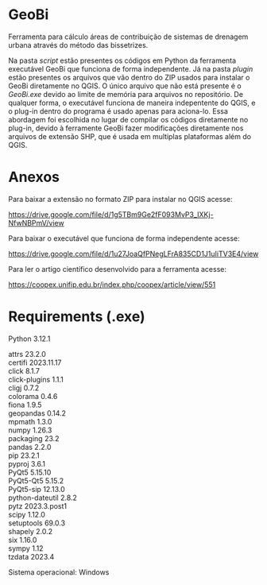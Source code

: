 # GeoBi

Ferramenta para cálculo áreas de contribuição de sistemas de drenagem urbana através do método das bissetrizes.

Na pasta *script* estão presentes os códigos em Python da ferramenta executável GeoBi que funciona de forma independente. Já na pasta *plugin* estão presentes os arquivos que vão dentro do ZIP usados para instalar o GeoBi diretamente no QGIS. O único arquivo que não está presente é o *GeoBi.exe* devido ao limite de memória para arquivos no repositório. De qualquer forma, o executável funciona de maneira indepentente do QGIS, e o plug-in dentro do programa é usado apenas para aciona-lo. Essa abordagem foi escolhida no lugar de compilar os códigos diretamente no plug-in, devido à ferramente GeoBi fazer modificações diretamente nos arquivos de extensão SHP, que é usada em multiplas plataformas além do QGIS.

# Anexos

Para baixar a extensão no formato ZIP para instalar no QGIS acesse: 

https://drive.google.com/file/d/1g5TBm9Ge2fF093MvP3_IXKj-NfwNBPmV/view

Para baixar o executável que funciona de forma independente acesse: 

https://drive.google.com/file/d/1u27JoaQfPNegLFrA835CD1J1uIiTV3E4/view

Para ler o artigo científico desenvolvido para a ferramenta acesse:

https://coopex.unifip.edu.br/index.php/coopex/article/view/551

# Requirements (.exe)

Python 3.12.1

attrs           23.2.0  
certifi         2023.11.17  
click           8.1.7  
click-plugins   1.1.1  
cligj           0.7.2  
colorama        0.4.6  
fiona           1.9.5  
geopandas       0.14.2  
mpmath          1.3.0  
numpy           1.26.3  
packaging       23.2  
pandas          2.2.0  
pip             23.2.1  
pyproj          3.6.1  
PyQt5           5.15.10  
PyQt5-Qt5       5.15.2  
PyQt5-sip       12.13.0  
python-dateutil 2.8.2  
pytz            2023.3.post1  
scipy           1.12.0  
setuptools      69.0.3  
shapely         2.0.2  
six             1.16.0  
sympy           1.12  
tzdata          2023.4  

Sistema operacional: Windows
